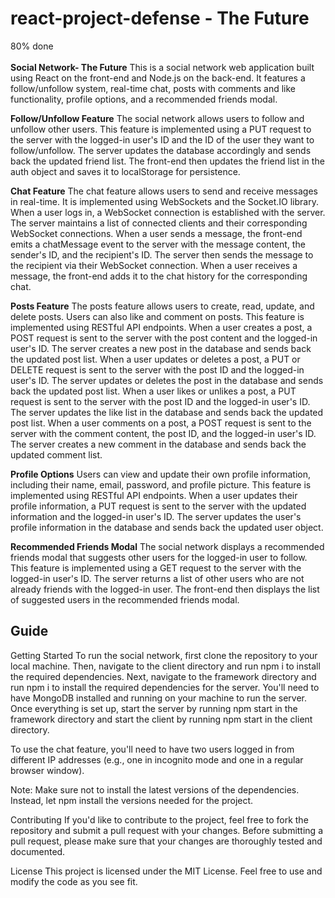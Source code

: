 # react-project-defense - The Future
80% done
<br></br>
**Social Network- The Future**
This is a social network web application built using React on the front-end and Node.js on the back-end. It features a follow/unfollow system, real-time chat, posts with comments and like functionality, profile options, and a recommended friends modal.

**Follow/Unfollow Feature**
The social network allows users to follow and unfollow other users. This feature is implemented using a PUT request to the server with the logged-in user's ID and the ID of the user they want to follow/unfollow. The server updates the database accordingly and sends back the updated friend list. The front-end then updates the friend list in the auth object and saves it to localStorage for persistence.

**Chat Feature**
The chat feature allows users to send and receive messages in real-time. It is implemented using WebSockets and the Socket.IO library. When a user logs in, a WebSocket connection is established with the server. The server maintains a list of connected clients and their corresponding WebSocket connections. When a user sends a message, the front-end emits a chatMessage event to the server with the message content, the sender's ID, and the recipient's ID. The server then sends the message to the recipient via their WebSocket connection. When a user receives a message, the front-end adds it to the chat history for the corresponding chat.

**Posts Feature**
The posts feature allows users to create, read, update, and delete posts. Users can also like and comment on posts. This feature is implemented using RESTful API endpoints. When a user creates a post, a POST request is sent to the server with the post content and the logged-in user's ID. The server creates a new post in the database and sends back the updated post list. When a user updates or deletes a post, a PUT or DELETE request is sent to the server with the post ID and the logged-in user's ID. The server updates or deletes the post in the database and sends back the updated post list. When a user likes or unlikes a post, a PUT request is sent to the server with the post ID and the logged-in user's ID. The server updates the like list in the database and sends back the updated post list. When a user comments on a post, a POST request is sent to the server with the comment content, the post ID, and the logged-in user's ID. The server creates a new comment in the database and sends back the updated comment list.

**Profile Options**
Users can view and update their own profile information, including their name, email, password, and profile picture. This feature is implemented using RESTful API endpoints. When a user updates their profile information, a PUT request is sent to the server with the updated information and the logged-in user's ID. The server updates the user's profile information in the database and sends back the updated user object.

**Recommended Friends Modal**
The social network displays a recommended friends modal that suggests other users for the logged-in user to follow. This feature is implemented using a GET request to the server with the logged-in user's ID. The server returns a list of other users who are not already friends with the logged-in user. The front-end then displays the list of suggested users in the recommended friends modal.

<h2>Guide</h2>
Getting Started
To run the social network, first clone the repository to your local machine. Then, navigate to the client directory and run npm i to install the required dependencies. Next, navigate to the framework directory and run npm i to install the required dependencies for the server. You'll need to have MongoDB installed and running on your machine to run the server. Once everything is set
up, start the server by running npm start in the framework directory and start the client by running npm start in the client directory.

To use the chat feature, you'll need to have two users logged in from different IP addresses (e.g., one in incognito mode and one in a regular browser window).

Note: Make sure not to install the latest versions of the dependencies. Instead, let npm install the versions needed for the project.

Contributing
If you'd like to contribute to the project, feel free to fork the repository and submit a pull request with your changes. Before submitting a pull request, please make sure that your changes are thoroughly tested and documented.

License
This project is licensed under the MIT License. Feel free to use and modify the code as you see fit.
